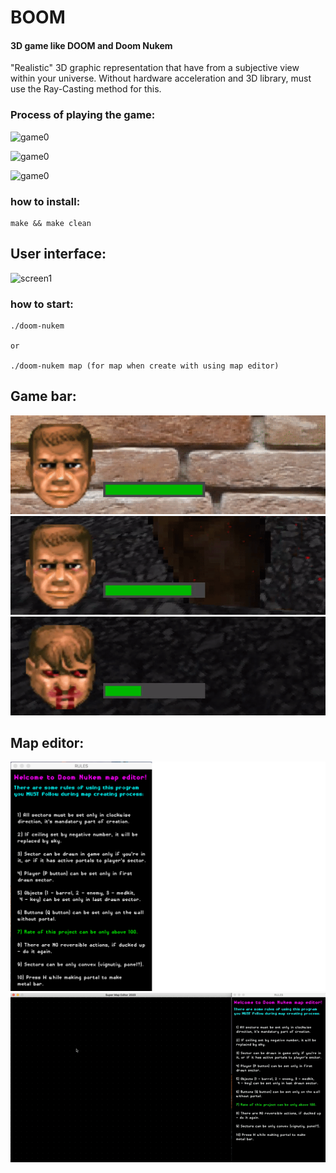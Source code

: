 # BOOM
#### 3D game like DOOM and Doom Nukem


"Realistic" 3D graphic representation that have from
a subjective view within your universe. Without hardware acceleration and 3D library,
must use the Ray-Casting method for this.

### Process of playing the game:
![game0](https://github.com/odnaks/-/blob/master/BOOM/game0.gif)

![game0](https://github.com/odnaks/-/blob/master/BOOM/game1.gif)

![game0](https://github.com/odnaks/-/blob/master/BOOM/game2.gif)

### how to install:
```shell
make && make clean
```
## User interface:
![screen1](https://github.com/odnaks/-/blob/master/BOOM/ezgif-1-6f83a86bfe4d.gif)

### how to start:
```shell
./doom-nukem

or

./doom-nukem map (for map when create with using map editor)
```


## Game bar:

![head1](https://github.com/odnaks/-/blob/master/BOOM/head_1.gif)
![head2](https://github.com/odnaks/-/blob/master/BOOM/head_2.gif)
![head3](https://github.com/odnaks/-/blob/master/BOOM/head_3.gif)

## Map editor:
![edit](https://github.com/odnaks/-/blob/master/BOOM/rules.png) 
![edit](https://github.com/odnaks/-/blob/master/BOOM/edit.gif)
